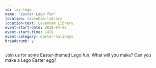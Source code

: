 ```yaml
---
id: lav-lego
name: "Easter Lego fun"
location: lavenham-library
location-text: Lavenham Library
event-start-date: 2018-04-05
event-start-time: 1415
event-category: easter-holidays
breadcrumb: y
---
```


Join us for some Easter-themed Lego fun. What will you make? Can you make a Lego Easter egg?
